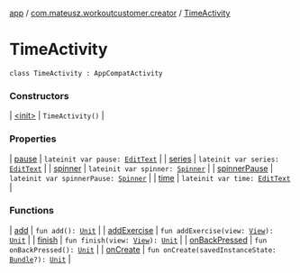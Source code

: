 [app](../../index.md) / [com.mateusz.workoutcustomer.creator](../index.md) / [TimeActivity](./index.md)

# TimeActivity

`class TimeActivity : AppCompatActivity`

### Constructors

| [&lt;init&gt;](-init-.md) | `TimeActivity()` |

### Properties

| [pause](pause.md) | `lateinit var pause: `[`EditText`](https://developer.android.com/reference/android/widget/EditText.html) |
| [series](series.md) | `lateinit var series: `[`EditText`](https://developer.android.com/reference/android/widget/EditText.html) |
| [spinner](spinner.md) | `lateinit var spinner: `[`Spinner`](https://developer.android.com/reference/android/widget/Spinner.html) |
| [spinnerPause](spinner-pause.md) | `lateinit var spinnerPause: `[`Spinner`](https://developer.android.com/reference/android/widget/Spinner.html) |
| [time](time.md) | `lateinit var time: `[`EditText`](https://developer.android.com/reference/android/widget/EditText.html) |

### Functions

| [add](add.md) | `fun add(): `[`Unit`](https://kotlinlang.org/api/latest/jvm/stdlib/kotlin/-unit/index.html) |
| [addExercise](add-exercise.md) | `fun addExercise(view: `[`View`](https://developer.android.com/reference/android/view/View.html)`): `[`Unit`](https://kotlinlang.org/api/latest/jvm/stdlib/kotlin/-unit/index.html) |
| [finish](finish.md) | `fun finish(view: `[`View`](https://developer.android.com/reference/android/view/View.html)`): `[`Unit`](https://kotlinlang.org/api/latest/jvm/stdlib/kotlin/-unit/index.html) |
| [onBackPressed](on-back-pressed.md) | `fun onBackPressed(): `[`Unit`](https://kotlinlang.org/api/latest/jvm/stdlib/kotlin/-unit/index.html) |
| [onCreate](on-create.md) | `fun onCreate(savedInstanceState: `[`Bundle`](https://developer.android.com/reference/android/os/Bundle.html)`?): `[`Unit`](https://kotlinlang.org/api/latest/jvm/stdlib/kotlin/-unit/index.html) |

